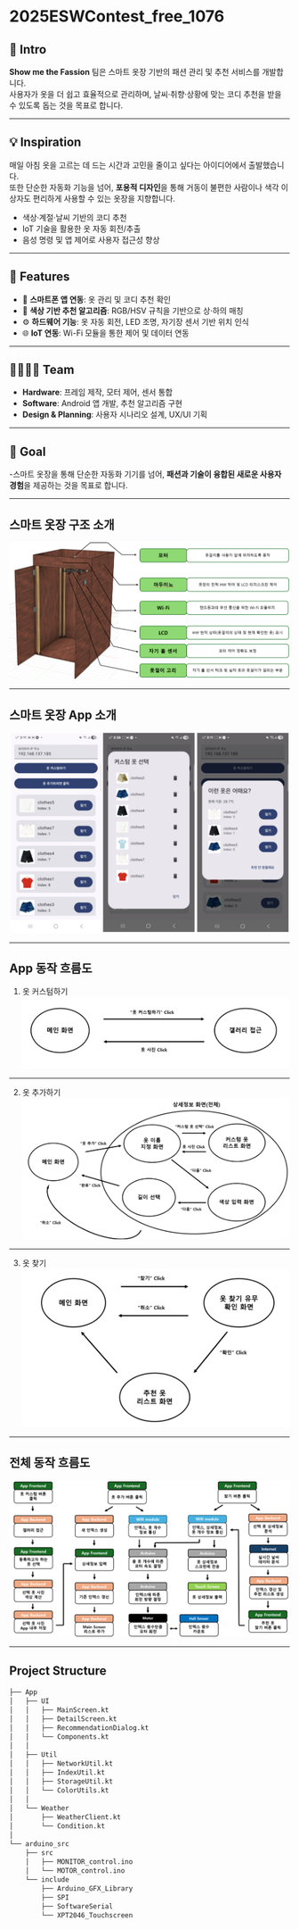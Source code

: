 # 2025ESWContest_free_1076

## 👕 Intro
**Show me the Fassion** 팀은 스마트 옷장 기반의 패션 관리 및 추천 서비스를 개발합니다.  
사용자가 옷을 더 쉽고 효율적으로 관리하며, 날씨·취향·상황에 맞는 코디 추천을 받을 수 있도록 돕는 것을 목표로 합니다.

---

## 💡 Inspiration
매일 아침 옷을 고르는 데 드는 시간과 고민을 줄이고 싶다는 아이디어에서 출발했습니다.  
또한 단순한 자동화 기능을 넘어, **포용적 디자인**을 통해 거동이 불편한 사람이나 색각 이상자도 편리하게 사용할 수 있는 옷장을 지향합니다.  

- 색상·계절·날씨 기반의 코디 추천
- IoT 기술을 활용한 옷 자동 회전/추출
- 음성 명령 및 앱 제어로 사용자 접근성 향상

---

## 🔧 Features
- 📱 **스마트폰 앱 연동**: 옷 관리 및 코디 추천 확인
- 🎨 **색상 기반 추천 알고리즘**: RGB/HSV 규칙을 기반으로 상·하의 매칭
- ⚙️ **하드웨어 기능**: 옷 자동 회전, LED 조명, 자기장 센서 기반 위치 인식
- 🌐 **IoT 연동**: Wi-Fi 모듈을 통한 제어 및 데이터 연동

---

## 👨‍👩‍👧‍👦 Team
- **Hardware**: 프레임 제작, 모터 제어, 센서 통합
- **Software**: Android 앱 개발, 추천 알고리즘 구현
- **Design & Planning**: 사용자 시나리오 설계, UX/UI 기획

---

## 🚀 Goal
-스마트 옷장을 통해 단순한 자동화 기기를 넘어, **패션과 기술이 융합된 새로운 사용자 경험**을 제공하는 것을 목표로 합니다.

---

## 스마트 옷장 구조 소개
![스마트옷장구조](https://raw.githubusercontent.com/garden0507/2025ESWContest_free_1076/main/images/스마트옷장구조.png)


---

## 스마트 옷장 App 소개
![스마트옷장app소개](https://raw.githubusercontent.com/garden0507/2025ESWContest_free_1076/main/images/스마트옷장app소개.png)

---




## App 동작 흐름도
1. 옷 커스텀하기
![옷커스텀하기](https://raw.githubusercontent.com/garden0507/2025ESWContest_free_1076/main/images/옷커스텀하기.png)


---
2. 옷 추가하기
![옷추가하기](https://raw.githubusercontent.com/garden0507/2025ESWContest_free_1076/main/images/옷추가하기.png)

---
3. 옷 찾기
![옷찾기](https://raw.githubusercontent.com/garden0507/2025ESWContest_free_1076/main/images/옷찾기.png)

---

## 전체 동작 흐름도
![전체동작흐름도](https://raw.githubusercontent.com/garden0507/2025ESWContest_free_1076/main/images/전체동작흐름도.png)

---


## Project Structure
```
├── App
│   ├── UI
│   │   ├── MainScreen.kt
│   │   ├── DetailScreen.kt
│   │   ├── RecommendationDialog.kt
│   │   └── Components.kt
│   │
│   ├── Util
│   │   ├── NetworkUtil.kt
│   │   ├── IndexUtil.kt
│   │   ├── StorageUtil.kt
│   │   └── ColorUtils.kt
│   │
│   └── Weather
│       ├── WeatherClient.kt
│       └── Condition.kt
│
└── arduino_src
    ├── src
    │   ├── MONITOR_control.ino
    │   └── MOTOR_control.ino
    └── include
        ├── Arduino_GFX_Library
        ├── SPI
        ├── SoftwareSerial
        └── XPT2046_Touchscreen
```
